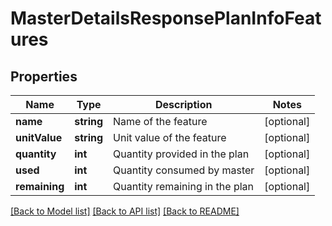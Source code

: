 # MasterDetailsResponsePlanInfoFeatures

## Properties
Name | Type | Description | Notes
------------ | ------------- | ------------- | -------------
**name** | **string** | Name of the feature | [optional] 
**unitValue** | **string** | Unit value of the feature | [optional] 
**quantity** | **int** | Quantity provided in the plan | [optional] 
**used** | **int** | Quantity consumed by master | [optional] 
**remaining** | **int** | Quantity remaining in the plan | [optional] 

[[Back to Model list]](../../README.md#documentation-for-models) [[Back to API list]](../../README.md#documentation-for-api-endpoints) [[Back to README]](../../README.md)


